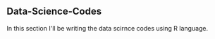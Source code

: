 ## Data-Science-Codes ## 
In this section I'll be writing the data scirnce codes using R language.    

